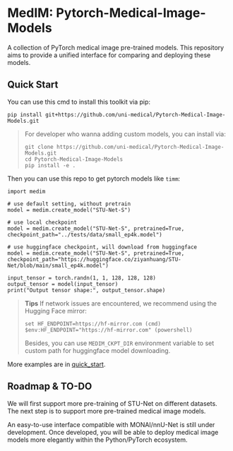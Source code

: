 # MedIM: Pytorch-Medical-Image-Models

A collection of PyTorch medical image pre-trained models. This repository aims to provide a unified interface for comparing and deploying these models.

## Quick Start

You can use this cmd to install this toolkit via pip:
```
pip install git+https://github.com/uni-medical/Pytorch-Medical-Image-Models.git
```
> For developer who wanna adding custom models, you can install via:
> ```
> git clone https://github.com/uni-medical/Pytorch-Medical-Image-Models.git
> cd Pytorch-Medical-Image-Models
> pip install -e .
> ```
Then you can use this repo to get pytorch models like `timm`:
```
import medim

# use default setting, without pretrain
model = medim.create_model("STU-Net-S") 

# use local checkpoint
model = medim.create_model("STU-Net-S", pretrained=True, checkpoint_path="../tests/data/small_ep4k.model") 

# use huggingface checkpoint, will download from huggingface
model = medim.create_model("STU-Net-S", pretrained=True, checkpoint_path="https://huggingface.co/ziyanhuang/STU-Net/blob/main/small_ep4k.model") 

input_tensor = torch.randn(1, 1, 128, 128, 128)
output_tensor = model(input_tensor)
print("Output tensor shape:", output_tensor.shape)
```

> **Tips**
> If network issues are encountered, we recommend using the Hugging Face mirror:
> ```
> set HF_ENDPOINT=https://hf-mirror.com (cmd)
> $env:HF_ENDPOINT="https://hf-mirror.com" (powershell)
> ```
> Besides, you can use `MEDIM_CKPT_DIR` environment variable to set custom path for huggingface model downloading.


More examples are in [quick_start](https://github.com/uni-medical/Pytorch-Medical-Image-Models/blob/main/examples/quick_start.py).

## Roadmap & TO-DO

We will first support more pre-training of STU-Net on different datasets. The next step is to support more pre-trained medical image models.

An easy-to-use interface compatible with MONAI/nnU-Net is still under development. Once developed, you will be able to deploy medical image models more elegantly within the Python/PyTorch ecosystem.

